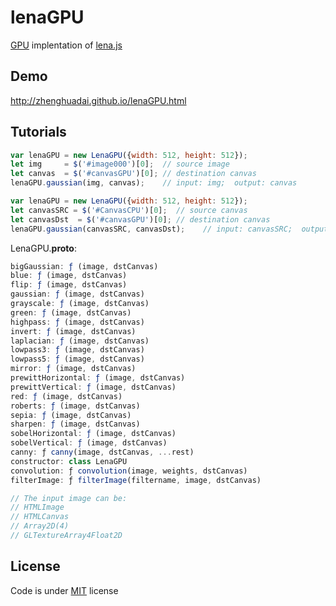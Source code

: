 # lenaGPU

[GPU](https://github.com/gpujs/gpu.js) implentation of [lena.js](https://codeclimate.com/github/davidsonfellipe/lena.js)

## Demo

http://zhenghuadai.github.io/lenaGPU.html

## Tutorials
```javascript
var lenaGPU = new LenaGPU({width: 512, height: 512});
let img     = $('#image000')[0];  // source image
let canvas  = $('#canvasGPU')[0]; // destination canvas
lenaGPU.gaussian(img, canvas);    // input: img;  output: canvas
```
```javascript
var lenaGPU = new LenaGPU({width: 512, height: 512});
let canvasSRC = $('#CanvasCPU')[0];  // source canvas 
let canvasDst  = $('#canvasGPU')[0]; // destination canvas
lenaGPU.gaussian(canvasSRC, canvasDst);    // input: canvasSRC;  output: canvasDst 
```
LenaGPU.__proto__:
```javascript
bigGaussian: ƒ (image, dstCanvas)
blue: ƒ (image, dstCanvas)
flip: ƒ (image, dstCanvas)
gaussian: ƒ (image, dstCanvas)
grayscale: ƒ (image, dstCanvas)
green: ƒ (image, dstCanvas)
highpass: ƒ (image, dstCanvas)
invert: ƒ (image, dstCanvas)
laplacian: ƒ (image, dstCanvas)
lowpass3: ƒ (image, dstCanvas)
lowpass5: ƒ (image, dstCanvas)
mirror: ƒ (image, dstCanvas)
prewittHorizontal: ƒ (image, dstCanvas)
prewittVertical: ƒ (image, dstCanvas)
red: ƒ (image, dstCanvas)
roberts: ƒ (image, dstCanvas)
sepia: ƒ (image, dstCanvas)
sharpen: ƒ (image, dstCanvas)
sobelHorizontal: ƒ (image, dstCanvas)
sobelVertical: ƒ (image, dstCanvas)
canny: ƒ canny(image, dstCanvas, ...rest)
constructor: class LenaGPU
convolution: ƒ convolution(image, weights, dstCanvas)
filterImage: ƒ filterImage(filtername, image, dstCanvas)

// The input image can be:
// HTMLImage
// HTMLCanvas
// Array2D(4)
// GLTextureArray4Float2D
```

## License

Code is under [MIT](http://davidsonfellipe.mit-license.org) license

